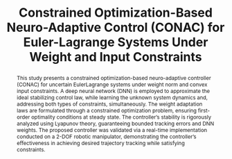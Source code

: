 ---
type: "Journal Paper"
layout: publication
group: publications
title: "Constrained Optimization-Based Neuro-Adaptive Control (CONAC) for Euler-Lagrange Systems Under Weight and Input Constraints"
domestic_or_international: "International" # or "Domestic"
authors: "**Myeongseok Ryu**, **Donghwa Hong**,  **Kyunghwan Choi**&#42;"
pubs: 
  - name: Techrxiv
    doi: "10.36227/techrxiv.172954216.68720680/v1"
    pdf: "/static/pub/2025-CONAC-Robot-Techrxiv.pdf"
    state: "published"
    year: "2024"
pub_date: "2024-10-21" #Date of publication. Change from Biorxiv date to Journal date once accepted
image: "/static/pub/2025-CONAC-Robot.png"
github: 
  - name: "CONAC"
    url: "KAIST-MIC-Lab/CONAC"
    description: "Code for the paper"
abstract: "
  This study presents a constrained optimization-based neuro-adaptive controller (CONAC) for uncertain EulerLagrange systems under weight norm and convex input constraints. A deep neural network (DNN) is employed to approximate the ideal stabilizing control law, while learning the unknown system dynamics and, addressing both types of constraints, simultaneously. The weight adaptation laws are formulated through a constrained optimization problem, ensuring first-order optimality conditions at steady state. The controller’s stability is rigorously analyzed using Lyapunov theory, guaranteeing bounded tracking errors and DNN weights. The proposed controller was validated via a real-time implementation conducted on a 2-DOF robotic manipulator, demonstrating the controller’s effectiveness in achieving desired trajectory tracking while satisfying constraints.
"
# links:
#   - name: 
#     url: 
---